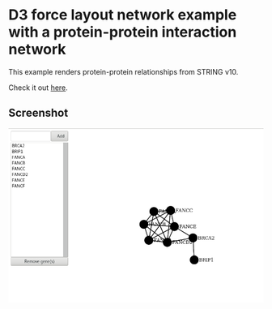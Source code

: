 
# D3 force layout network example with a protein-protein interaction network

This example renders protein-protein relationships from STRING v10.

Check it out [here](https://rawgit.com/kcanderson/d3ForceNetworkExample/master/index.html).

## Screenshot

![Fanconi anemia](fanconi_example.png)
